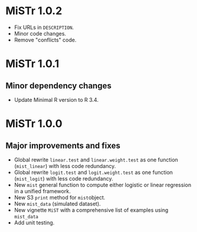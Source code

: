 # MiSTr 1.0.2

- Fix URLs in `DESCRIPTION`.
- Minor code changes.
- Remove "conflicts" code.

# MiSTr 1.0.1

## Minor dependency changes

- Update Minimal R version to R 3.4.

# MiSTr 1.0.0

## Major improvements and fixes

- Global rewrite `linear.test` and `linear.weight.test` as one function (`mist_linear`) with less code redundancy.
- Global rewrite `logit.test` and `logit.weight.test` as one function (`mist_logit`) with less code redundancy.
- New `mist` general function to compute either logistic or linear regression in a unified framework.
- New S3 `print` method for `mist`object.
- New `mist_data` (simulated dataset).
- New vignette `MiST` with a comprehensive list of examples using `mist_data`
- Add unit testing.
